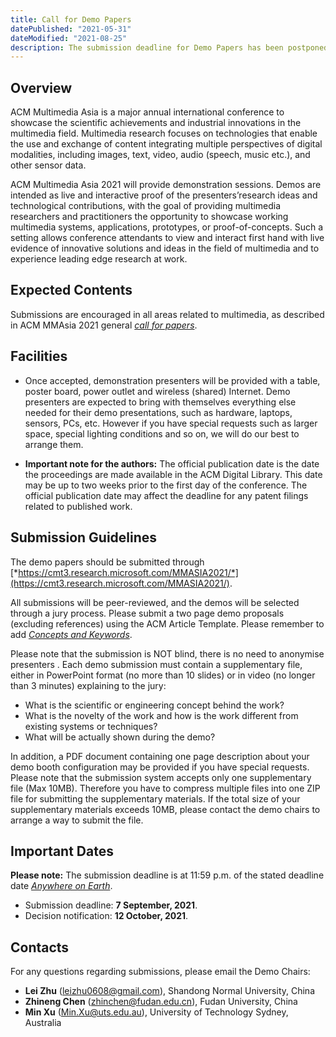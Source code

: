 ```yaml
---
title: Call for Demo Papers
datePublished: "2021-05-31"
dateModified: "2021-08-25"
description: The submission deadline for Demo Papers has been postponed to 7 September, 2021.
---
```


## Overview

ACM Multimedia Asia is a major annual international conference to showcase the scientific achievements and industrial innovations in the multimedia field. Multimedia research focuses on technologies that enable the use and exchange of content integrating multiple perspectives of digital modalities, including images, text, video, audio (speech, music etc.), and other sensor data.

ACM Multimedia Asia 2021 will provide demonstration sessions. Demos are intended as live and interactive proof of the presenters’research ideas and technological contributions, with the goal of providing multimedia researchers and practitioners the opportunity to showcase working multimedia systems, applications, prototypes, or proof-of-concepts. Such a setting allows conference attendants to view and interact first hand with live evidence of innovative solutions and ideas in the field of multimedia and to experience leading edge research at work. 

## Expected Contents

Submissions are encouraged in all areas related to multimedia, as described in ACM MMAsia 2021 general [*call for papers*](https://mmasia2021.uqcloud.net/call-for-papers).

## Facilities

- Once accepted, demonstration presenters will be provided with a table, poster board, power outlet and wireless (shared) Internet. Demo presenters are expected to bring with themselves everything else needed for their demo presentations, such as hardware, laptops, sensors, PCs, etc. However if you have special requests such as larger space, special lighting conditions and so on, we will do our best to arrange them.

- **Important note for the authors:** The official publication date is the date the proceedings are made available in the ACM Digital Library. This date may be up to two weeks prior to the first day of the conference. The official publication date may affect the deadline for any patent filings related to published work.

## Submission Guidelines
The demo papers should be submitted through [*https://cmt3.research.microsoft.com/MMASIA2021/*](https://cmt3.research.microsoft.com/MMASIA2021/).

All submissions will be peer-reviewed, and the demos will be selected through a jury process. Please submit a two page demo proposals (excluding references) using the ACM Article Template. Please remember to add [*Concepts and Keywords*](https://www.acm.org/publications/proceedings-template).

Please note that the submission is NOT blind, there is no need to anonymise presenters . Each demo submission must contain a supplementary file, either in PowerPoint format (no more than 10 slides) or in video (no longer than 3 minutes) explaining to the jury:

- What is the scientific or engineering concept behind the work?
- What is the novelty of the work and how is the work different from existing systems or techniques?
- What will be actually shown during the demo?

In addition, a PDF document containing one page description about your demo booth configuration may be provided if you have special requests. Please note that the submission system accepts only one supplementary file (Max 10MB). Therefore you have to compress multiple files into one ZIP file for submitting the supplementary materials. If the total size of your supplementary materials exceeds 10MB, please contact the demo chairs to arrange a way to submit the file.

## Important Dates

**Please note:** The submission deadline is at 11:59 p.m. of the stated deadline date [*Anywhere on Earth*](https://www.timeanddate.com/time/zones/aoe).

- Submission deadline: **7 September, 2021**.
- Decision notification: **12 October, 2021**.

## Contacts

For any questions regarding submissions, please email the Demo Chairs: 

- **Lei Zhu** ([leizhu0608@gmail.com](mailto:leizhu0608@gmail.com)), Shandong Normal University, China
- **Zhineng Chen** ([zhinchen@fudan.edu.cn](mailto:zhinchen@fudan.edu.cn)), Fudan University, China
- **Min Xu** ([Min.Xu@uts.edu.au](mailto:Min.Xu@uts.edu.au)), University of Technology Sydney, Australia
